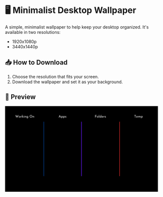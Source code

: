 # 🖥️ Minimalist Desktop Wallpaper

A simple, minimalist wallpaper to help keep your desktop organized. It's available in two resolutions:

- 1920x1080p
- 3440x1440p

## 📥 How to Download

1. Choose the resolution that fits your screen.
2. Download the wallpaper and set it as your background.

## 🌟 Preview

![Wallpaper Preview](https://github.com/dogusylcn/productive_wallpaper/blob/main/1920x1080.png)


